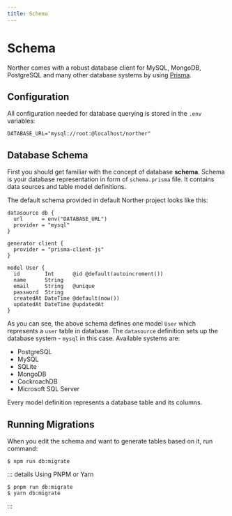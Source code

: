 ```yaml
---
title: Schema
---
```


# Schema

Norther comes with a robust database client for MySQL, MongoDB, PostgreSQL and many other database systems by using [Prisma](https://www.prisma.io).

## Configuration

All configuration needed for database querying is stored in the `.env` variables:

```
DATABASE_URL="mysql://root:@localhost/norther"
```

## Database Schema

First you should get familiar with the concept of database **schema**. Schema is your database representation in form of `schema.prisma` file. It contains data sources and table model definitions.

The default schema provided in default Norther project looks like this:

```prisma
datasource db {
  url      = env("DATABASE_URL")
  provider = "mysql"
}

generator client {
  provider = "prisma-client-js"
}

model User {
  id        Int      @id @default(autoincrement())
  name      String
  email     String   @unique
  password  String
  createdAt DateTime @default(now())
  updatedAt DateTime @updatedAt
}
```

As you can see, the above schema defines one model `User` which represents a `user` table in database. The `datasource` definition sets up the database system - `mysql` in this case. Available systems are:

- PostgreSQL
- MySQL
- SQLite
- MongoDB
- CockroachDB
- Microsoft SQL Server

Every model definition represents a database table and its columns.

## Running Migrations

When you edit the schema and want to generate tables based on it, run command:

```shell
$ npm run db:migrate
```

::: details Using PNPM or Yarn
```shell
$ pnpm run db:migrate
$ yarn db:migrate
```
:::

